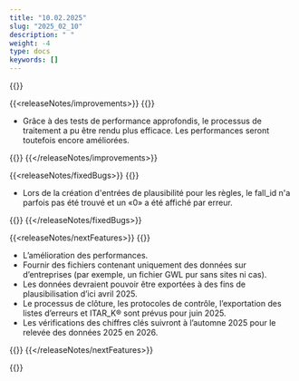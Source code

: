 ```yaml
---
title: "10.02.2025" 
slug: "2025_02_10" 
description: " "
weight: -4
type: docs
keywords: []
---
```


{{<releaseNotes responsible="Stefan Neubert">}}

{{<releaseNotes/improvements>}}
{{<markdown>}}

- Grâce à des tests de performance approfondis, le processus de traitement a pu être rendu plus efficace. Les performances seront toutefois encore améliorées.

{{</markdown>}}
{{</releaseNotes/improvements>}}

{{<releaseNotes/fixedBugs>}}
{{<markdown>}}

- Lors de la création d'entrées de plausibilité pour les règles, le fall_id n'a parfois pas été trouvé et un «0» a été affiché par erreur.

{{</markdown>}}
{{</releaseNotes/fixedBugs>}}

{{<releaseNotes/nextFeatures>}}
{{<markdown>}}

- L’amélioration des performances.
- Fournir des fichiers contenant uniquement des données sur d’entreprises (par exemple, un fichier GWL pur sans sites ni cas).
- Les données devraient pouvoir être exportées à des fins de plausibilisation d’ici avril 2025.
- Le processus de clôture, les protocoles de contrôle, l’exportation des listes d’erreurs et ITAR_K® sont prévus pour juin 2025.
- Les vérifications des chiffres clés suivront à l’automne 2025 pour le relevée des données 2025 en 2026.

{{</markdown>}}
{{</releaseNotes/nextFeatures>}}

{{</releaseNotes>}}
